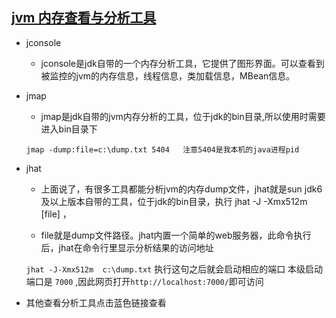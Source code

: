 [jvm 内存查看与分析工具](http://blog.chinaunix.net/uid-29632145-id-4615921.html)
----------------
* jconsole
     * jconsole是jdk自带的一个内存分析工具，它提供了图形界面。可以查看到被监控的jvm的内存信息，线程信息，类加载信息，MBean信息。
     
* jmap
     * jmap是jdk自带的jvm内存分析的工具，位于jdk的bin目录,所以使用时需要进入bin目录下
     
     ` jmap -dump:file=c:\dump.txt 5404   注意5404是我本机的java进程pid `
     
* jhat

     * 上面说了，有很多工具都能分析jvm的内存dump文件，jhat就是sun jdk6及以上版本自带的工具，位于jdk的bin目录，执行 jhat -J -Xmx512m [file] ，
    
     * file就是dump文件路径。jhat内置一个简单的web服务器，此命令执行后，jhat在命令行里显示分析结果的访问地址
     
     ` jhat -J-Xmx512m  c:\dump.txt `  执行这句之后就会启动相应的端口 本级启动端口是 ` 7000 ` ,因此网页打开` http://localhost:7000/ `即可访问 
     
* 其他查看分析工具点击蓝色链接查看
    
    
